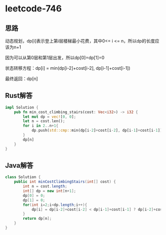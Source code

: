 # leetcode-746
## 思路

动态规划，dp[i]表示登上第i层楼梯最小花费，其中0<= i <= n，所以dp的长度应该为n+1

因为可以从第0层和第1层出发，所以dp[0]=dp[1]=0

状态转移方程：dp[i] = min(dp[i-2]+cost[i-2], dp[i-1]+cost[i-1])

最终返回：dp[n]

## Rust解答

```rust
impl Solution {
    pub fn min_cost_climbing_stairs(cost: Vec<i32>) -> i32 {
        let mut dp = vec![0, 0];
        let n = cost.len();
        for i in 2..n+1{
            dp.push(std::cmp::min(dp[i-2]+cost[i-2], dp[i-1]+cost[i-1]))
        }
        dp[n]
    }
}
```



## Java解答

```java
class Solution {
    public int minCostClimbingStairs(int[] cost) {
        int n = cost.length;
        int[] dp = new int[n+1];
        dp[0] = 0;
        dp[1] = 0;
        for(int i=2;i<dp.length;i++){
            dp[i] = dp[i-2]+cost[i-2] < dp[i-1]+cost[i-1] ? dp[i-2]+cost[i-2]:dp[i-1]+cost[i-1]; 
        }
        return dp[n];
    }
}
```



